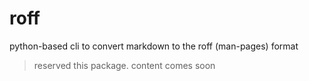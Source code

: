 # roff
python-based cli to convert markdown to the roff (man-pages) format

> reserved this package. content comes soon
